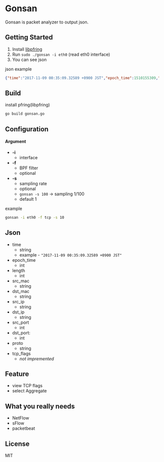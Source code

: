 # Gonsan

Gonsan is packet analyzer to output json. 

## Getting Started

1. Install [libpfring](https://github.com/ntop/PF_RING)
1. Run `sudo ./gonsan -i eth0` (read eth0 interface)
1. You can see json

json example

```json
{"time":"2017-11-09 00:35:09.32589 +0900 JST","epoch_time":1510155309,"length":179,"src_mac":"f8:63:3f:17:0b:7e","dst_mac":"f8:63:3f:7f:ff:fa","src_ip":"192.168.0.1","dst_ip":"192.168.0.2","src_port":52361,"dst_port":1900,"proto":"UDP","tcp_flags":0}
```

## Build

install pfring(libpfring)

```sh
go build gonsan.go
```

## Configuration

#### Argument

- **-i**
  - interface
- **-f**
  - BPF filter
  - optional
- **-s**
  - sampling rate
  - optional
  - `gonsan -s 100` -> sampling 1/100
  - default 1

example

```sh
gonsan -i eth0 -f tcp -s 10
```

## Json

- time
  - string
  - example - `"2017-11-09 00:35:09.32589 +0900 JST"`
- epoch_time
  - int
- length
  - int
- src_mac
  - string
- dst_mac
  - string
- src_ip
  - string
- dst_ip
  - string
- src_port
  - int
- dst_port:
  - int
- proto
  - string
- tcp_flags
  - *not impremented*

## Feature

- view TCP flags
- select Aggregate

## What you really needs

- NetFlow
- sFlow
- packetbeat

## License

MIT
